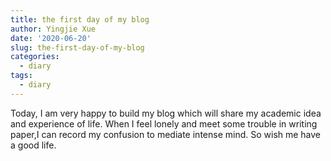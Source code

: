 ```yaml
---
title: the first day of my blog
author: Yingjie Xue
date: '2020-06-20'
slug: the-first-day-of-my-blog
categories:
  - diary
tags:
  - diary
---
```

Today, I am very happy to build my blog which will share my academic idea and experience of life. When I feel lonely and meet some trouble in writing paper,I can record my confusion to mediate intense mind. So wish me have a good life.